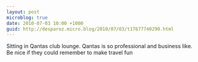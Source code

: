 ```yaml
---
layout: post
microblog: true
date: 2010-07-03 10:00 +1000
guid: http://desparoz.micro.blog/2010/07/03/t17677740290.html
---
```

Sitting in Qantas club lounge. Qantas is so professional and business like. Be nice if they could remember to make travel fun
